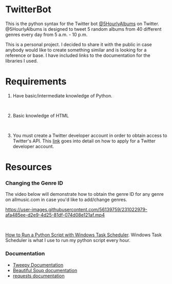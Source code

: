 # TwitterBot
This is the python syntax for the Twitter bot [@5HourlyAlbums](https://twitter.com/5HourlyAlbums) on Twitter. @5HourlyAlbums is designed to tweet 5 random albums from 40 different genres every day from 5 a.m. - 10 p.m.


This is a personal project. I decided to share it with the public in case anybody would like to create something similar and is looking for a reference or base. I have included links to the documentation for the libraries I used.

# Requirements
1. Have basic/intermediate knowledge of Python.
<br />

2. Basic knowledge of HTML

<br />

3. You must create a Twitter developer account in order to obtain access to Twitter's API. This [link](https://developer.twitter.com/en/support/twitter-api/developer-account) goes into detail on how to apply for a Twitter developer account.

# Resources

### Changing the Genre ID
The video below will demonstrate how to obtain the genre ID for any genre on allmusic.com in case you'd like to add/change genres.

https://user-images.githubusercontent.com/56139759/231022979-afa485ee-d2e9-4d25-81df-074d08e121af.mp4

<br />

[How to Run a Python Script with Windows Task Scheduler](https://www.youtube.com/watch?v=4n2fC97MNac). Windows Task Scheduler is what I use to run my python script every hour.

### Documentation
* [Tweepy Documentation](https://docs.tweepy.org/en/stable/)
* [Beautiful Soup documentation](https://beautiful-soup-4.readthedocs.io/en/latest/)
* [requests documentation](https://requests.readthedocs.io/en/latest/user/quickstart/)
